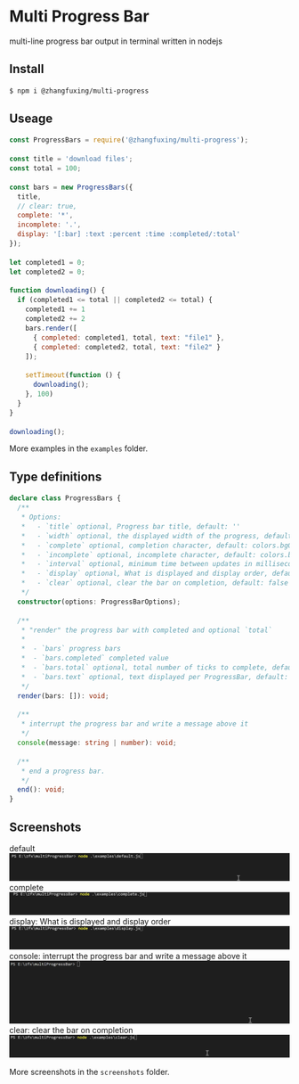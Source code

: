 # Multi Progress Bar
multi-line progress bar output in terminal written in nodejs

## Install

```sh
$ npm i @zhangfuxing/multi-progress
```  

## Useage  

```js
const ProgressBars = require('@zhangfuxing/multi-progress');

const title = 'download files';
const total = 100;

const bars = new ProgressBars({
  title,
  // clear: true,
  complete: '*',
  incomplete: '.',
  display: '[:bar] :text :percent :time :completed/:total'
});

let completed1 = 0;
let completed2 = 0;

function downloading() {
  if (completed1 <= total || completed2 <= total) {
    completed1 += 1
    completed2 += 2
    bars.render([
      { completed: completed1, total, text: "file1" },
      { completed: completed2, total, text: "file2" }
    ]);

    setTimeout(function () {
      downloading();
    }, 100)
  }
}

downloading();
```  

More examples in the `examples` folder.

## Type definitions
```ts
declare class ProgressBars {
  /**
   * Options:
   *   - `title` optional, Progress bar title, default: ''
   *   - `width` optional, the displayed width of the progress, default: 50
   *   - `complete` optional, completion character, default: colors.bgGreen(' '), can use any string
   *   - `incomplete` optional, incomplete character, default: colors.bgWhite(' '), can use any string
   *   - `interval` optional, minimum time between updates in milliseconds, default: 16
   *   - `display` optional, What is displayed and display order, default: ':title :percent :bar :time :completed/:total'
   *   - `clear` optional, clear the bar on completion, default: false
   */
  constructor(options: ProgressBarOptions);

  /**
   * "render" the progress bar with completed and optional `total`
   * 
   *  - `bars` progress bars
   *  - `bars.completed` completed value
   *  - `bars.total` optional, total number of ticks to complete, default: 100
   *  - `bars.text` optional, text displayed per ProgressBar, default: ''
   */
  render(bars: []): void;

  /**
   * interrupt the progress bar and write a message above it
   */
  console(message: string | number): void;

  /**
   * end a progress bar.
   */
  end(): void;
}
```  

## Screenshots
default  
![default](./screenshots/default.gif) 
complete  
![complete](./screenshots/complete.gif) 
display: What is displayed and display order
![display](./screenshots/display.gif) 
console: interrupt the progress bar and write a message above it  
![console](./screenshots/console.gif)  
clear: clear the bar on completion  
![clear](./screenshots/clear.gif)  

More screenshots in the `screenshots` folder.
